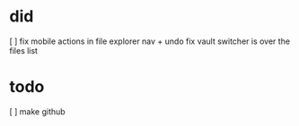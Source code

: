 # did

[ ] fix mobile actions in file explorer nav + undo fix vault switcher is over the files list

# todo

[ ] make github
